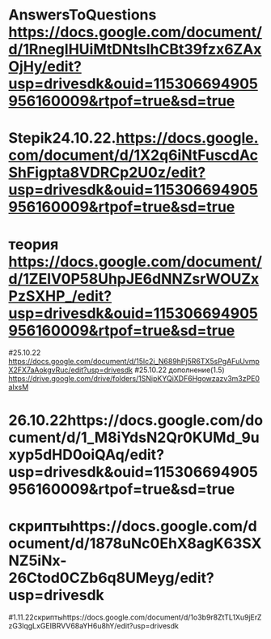 # AnswersToQuestions https://docs.google.com/document/d/1RnegIHUiMtDNtsIhCBt39fzx6ZAxOjHy/edit?usp=drivesdk&ouid=115306694905956160009&rtpof=true&sd=true
# Stepik24.10.22.https://docs.google.com/document/d/1X2q6iNtFuscdAcShFigpta8VDRCp2U0z/edit?usp=drivesdk&ouid=115306694905956160009&rtpof=true&sd=true
# теория https://docs.google.com/document/d/1ZEIV0P58UhpJE6dNNZsrWOUZxPzSXHP_/edit?usp=drivesdk&ouid=115306694905956160009&rtpof=true&sd=true
#25.10.22 https://docs.google.com/document/d/15lc2i_N689hPj5R6TX5sPgAFuUvmpX2FX7aAokgvRuc/edit?usp=drivesdk
#25.10.22 дополнение(1.5) https://drive.google.com/drive/folders/1SNipKYQiXDF6Hgowzazv3m3zPE0aIxsM
# 26.10.22https://docs.google.com/document/d/1_M8iYdsN2Qr0KUMd_9uxyp5dHD0oiQAq/edit?usp=drivesdk&ouid=115306694905956160009&rtpof=true&sd=true
# скриптыhttps://docs.google.com/document/d/1878uNc0EhX8agK63SXNZ5iNx-26Ctod0CZb6q8UMeyg/edit?usp=drivesdk
#1.11.22скриптыhttps://docs.google.com/document/d/1o3b9r8ZtTL1Xu9jErZzG3lqgLxGEIBRVV68aYH6u8hY/edit?usp=drivesdk
